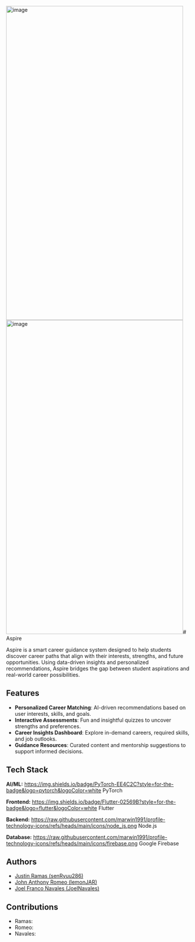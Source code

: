 <img width="480" height="853" alt="image" src="https://github.com/user-attachments/assets/ddc73216-3ccd-4cc1-b4f0-fa9caea9b9bc" /><img width="480" height="853" alt="image" src="https://github.com/user-attachments/assets/8838ee68-3555-45af-9bfa-d712984e8b8b" /># Aspire

Aspire is a smart career guidance system designed to help students discover career paths that align with their interests, strengths, and future opportunities. Using data-driven insights and personalized recommendations, Aspire bridges the gap between student aspirations and real-world career possibilities.

## Features

- **Personalized Career Matching**: AI-driven recommendations based on user interests, skills, and goals.
- **Interactive Assessments**: Fun and insightful quizzes to uncover strengths and preferences.
- **Career Insights Dashboard**: Explore in-demand careers, required skills, and job outlooks.
- **Guidance Resources**: Curated content and mentorship suggestions to support informed decisions.

## Tech Stack

**AI/ML:** https://img.shields.io/badge/PyTorch-EE4C2C?style=for-the-badge&logo=pytorch&logoColor=white PyTorch

**Frontend:** https://img.shields.io/badge/Flutter-02569B?style=for-the-badge&logo=flutter&logoColor=white Flutter

**Backend:** https://raw.githubusercontent.com/marwin1991/profile-technology-icons/refs/heads/main/icons/node_js.png Node.js

**Database:** https://raw.githubusercontent.com/marwin1991/profile-technology-icons/refs/heads/main/icons/firebase.png Google Firebase

## Authors
- [Justin Ramas (senRyuu286)](https://github.com/senRyuu286)
- [John Anthony Romeo (lemonJAR)](https://github.com/lemonJAR)
- [Joel Franco Navales (JoelNavales)](https://github.com/JoelNavales)

## Contributions
- Ramas: 
- Romeo: 
- Navales: 

